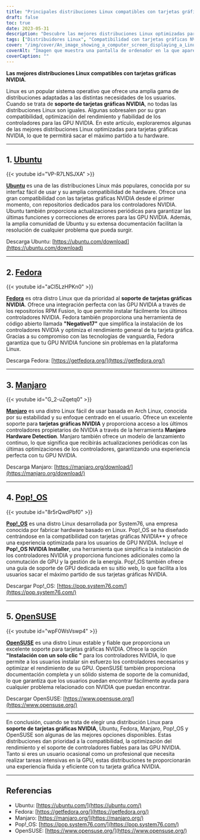 ```yaml
---
title: "Principales distribuciones Linux compatibles con tarjetas gráficas NVIDIA en 2023"
draft: false
toc: true
date: 2023-05-31
description: "Descubre las mejores distribuciones Linux optimizadas para tarjetas gráficas NVIDIA, que garantizan un rendimiento y una compatibilidad sin fisuras."
tags: ["Distribuidores Linux", "Compatibilidad con tarjetas gráficas NVIDIA", "Ubuntu", "Fedora", "Manjaro", "Pop!_OS", "OpenSUSE", "compatibilidad de controladores", "optimización del rendimiento", "Compatible con GPU", "Controladores de GPU para Linux", "Juegos en Linux", "Gráficos Linux", "Controladores NVIDIA", "distros fáciles de usar", "Estabilidad de Linux", "Documentación sobre Linux", "Apoyo de la comunidad Linux", "Compatibilidad con hardware Linux", "liberación progresiva", "Conmutación de GPU", "gestión de la energía", "Rendimiento de la GPU", "Instalación de Linux", "Solución de problemas de Linux", "Experiencia de usuario de Linux", "Personalización de Linux", "Actualizaciones de Linux", "actualizaciones offline", "repositorio local", "caché", "configuración del servidor", "configuración del cliente", "apt-mirror", "debmirror", "createrepo", "apt-cacher-ng", "yum-cron", "Actualizaciones del sistema Linux", "actualizaciones de paquetes sin conexión", "actualizaciones de software sin conexión", "repositorio local de paquetes", "caché local de paquetes", "actualizaciones de Linux sin conexión", "gestión de actualizaciones fuera de línea", "métodos de actualización offline", "mantenimiento del sistema fuera de línea", "Actualizaciones del servidor Linux", "Actualizaciones de clientes Linux", "gestión de software offline", "gestión de paquetes offline", "estrategias de actualización", "Actualizaciones de seguridad de Linux"]
cover: "/img/cover/An_image_showing_a_computer_screen_displaying_a_Linux_distro.png"
coverAlt: "Imagen que muestra una pantalla de ordenador en la que aparece el logotipo de una distribución Linux con una tarjeta gráfica NVIDIA y gráficos de colores de fondo, lo que representa la compatibilidad y optimización del rendimiento de las GPU NVIDIA en las distribuciones Linux."
coverCaption: ""
---
```


**Las mejores distribuciones Linux compatibles con tarjetas gráficas NVIDIA**.

Linux es un popular sistema operativo que ofrece una amplia gama de distribuciones adaptadas a las distintas necesidades de los usuarios. Cuando se trata de **soporte de tarjetas gráficas NVIDIA**, no todas las distribuciones Linux son iguales. Algunas sobresalen por su gran compatibilidad, optimización del rendimiento y fiabilidad de los controladores para las GPU NVIDIA. En este artículo, exploraremos algunas de las mejores distribuciones Linux optimizadas para tarjetas gráficas NVIDIA, lo que te permitirá sacar el máximo partido a tu hardware.
______

## 1. [Ubuntu](https://ubuntu.com/download)

{{< youtube id="VP-R7LNSJXA" >}}

[**Ubuntu**](https://ubuntu.com/download) es una de las distribuciones Linux más populares, conocida por su interfaz fácil de usar y su amplia compatibilidad de hardware. Ofrece una gran compatibilidad con las tarjetas gráficas NVIDIA desde el primer momento, con repositorios dedicados para los controladores NVIDIA. Ubuntu también proporciona actualizaciones periódicas para garantizar las últimas funciones y correcciones de errores para las GPU NVIDIA. Además, la amplia comunidad de Ubuntu y su extensa documentación facilitan la resolución de cualquier problema que pueda surgir.

Descarga Ubuntu: [https://ubuntu.com/download](https://ubuntu.com/download)

______

## 2. [Fedora](https://getfedora.org/)

{{< youtube id="aCI5LzHPKn0" >}}

[**Fedora**](https://getfedora.org/) es otra distro Linux que da prioridad al **soporte de tarjetas gráficas NVIDIA**. Ofrece una integración perfecta con las GPU NVIDIA a través de los repositorios RPM Fusion, lo que permite instalar fácilmente los últimos controladores NVIDIA. Fedora también proporciona una herramienta de código abierto llamada **"Negativo17"** que simplifica la instalación de los controladores NVIDIA y optimiza el rendimiento general de tu tarjeta gráfica. Gracias a su compromiso con las tecnologías de vanguardia, Fedora garantiza que tu GPU NVIDIA funcione sin problemas en la plataforma Linux.

Descarga Fedora: [https://getfedora.org/](https://getfedora.org/)

______

## 3. [Manjaro](https://manjaro.org/download/)

{{< youtube id="G_2-uZqetq0" >}}

[**Manjaro**](https://manjaro.org/download/) es una distro Linux fácil de usar basada en Arch Linux, conocida por su estabilidad y su enfoque centrado en el usuario. Ofrece un excelente soporte para **tarjetas gráficas NVIDIA** y proporciona acceso a los últimos controladores propietarios de NVIDIA a través de la herramienta **Manjaro Hardware Detection**. Manjaro también ofrece un modelo de lanzamiento continuo, lo que significa que recibirás actualizaciones periódicas con las últimas optimizaciones de los controladores, garantizando una experiencia perfecta con tu GPU NVIDIA.

Descarga Manjaro: [https://manjaro.org/download/](https://manjaro.org/download/)

______

## 4. [Pop!_OS](https://pop.system76.com/)

{{< youtube id="8r5rQwdPbf0" >}}

[**Pop!_OS**](https://pop.system76.com/) es una distro Linux desarrollada por System76, una empresa conocida por fabricar hardware basado en Linux. Pop!_OS se ha diseñado centrándose en la compatibilidad con tarjetas gráficas NVIDIA** y ofrece una experiencia optimizada para los usuarios de GPU NVIDIA. Incluye el **Pop!_OS NVIDIA Installer**, una herramienta que simplifica la instalación de los controladores NVIDIA y proporciona funciones adicionales como la conmutación de GPU y la gestión de la energía. Pop!_OS también ofrece una guía de soporte de GPU dedicada en su sitio web, lo que facilita a los usuarios sacar el máximo partido de sus tarjetas gráficas NVIDIA.

Descargar Pop!_OS: [https://pop.system76.com/](https://pop.system76.com/)

______

## 5. [OpenSUSE](https://www.opensuse.org/)

{{< youtube id="wpF0WsVswp4" >}}

[**OpenSUSE**](https://www.opensuse.org/) es una distro Linux estable y fiable que proporciona un excelente soporte para tarjetas gráficas NVIDIA. Ofrece la opción **"Instalación con un solo clic "** para los controladores NVIDIA, lo que permite a los usuarios instalar sin esfuerzo los controladores necesarios y optimizar el rendimiento de su GPU. OpenSUSE también proporciona documentación completa y un sólido sistema de soporte de la comunidad, lo que garantiza que los usuarios puedan encontrar fácilmente ayuda para cualquier problema relacionado con NVIDIA que puedan encontrar.

Descargar OpenSUSE: [https://www.opensuse.org/](https://www.opensuse.org/)

______

En conclusión, cuando se trata de elegir una distribución Linux para **soporte de tarjetas gráficas NVIDIA**, Ubuntu, Fedora, Manjaro, Pop!_OS y OpenSUSE son algunas de las mejores opciones disponibles. Estas distribuciones dan prioridad a la compatibilidad, la optimización del rendimiento y el soporte de controladores fiables para las GPU NVIDIA. Tanto si eres un usuario ocasional como un profesional que necesita realizar tareas intensivas en la GPU, estas distribuciones te proporcionarán una experiencia fluida y eficiente con tu tarjeta gráfica NVIDIA.

______

## Referencias

- Ubuntu: [https://ubuntu.com/](https://ubuntu.com/)
- Fedora: [https://getfedora.org/](https://getfedora.org/)
- Manjaro: [https://manjaro.org/](https://manjaro.org/)
- Pop!_OS: [https://pop.system76.com/](https://pop.system76.com/)
- OpenSUSE: [https://www.opensuse.org/](https://www.opensuse.org/)
